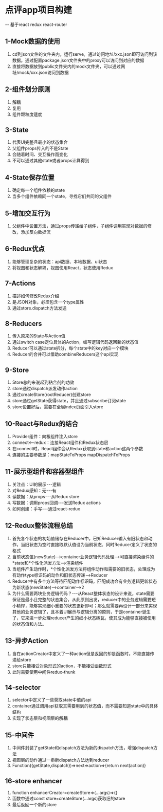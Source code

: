 # 点评app项目构建
-- 基于react redux react-router

## 1-Mock数据的使用
1. cd到json文件的文件夹内，运行serve，通过访问地址/xxx.json即可访问到该数据，通过配置package.json文件夹中的proxy可以访问到对应的数据
2. 直接将数据放到public文件夹内的mock文件夹，可以通过网址/mock/xxx.json访问到数据

## 2-组件划分原则
1. 解耦
2. 复用
3. 组件颗粒度适度

## 3-State
1. 代表UI完整且最小的状态集合
2. 父组件props传入的不是State
3. 会随着时间、交互操作而变化
4. 不可以通过其他state或者props计算得到

## 4-State保存位置
1. 确定每一个组件依赖的state
2. 当多个组件依赖同一个state，寻找它们共同的父组件

## 5-增加交互行为
1. 父组件中设置方法，通过props传递给子组件，子组件调用实现对数据的修改，添加反向数据流

## 6-Redux优点
1. 能够管理复杂的状态：api数据、本地数据、ui状态
2. 将视图和状态解耦，视图使用React，状态使用Redux

## 7-Actions
1. 描述如何修改Redux介绍
2. 是JSON对象，必须包含一个type属性
3. 通过store.dispatch方法发送

## 8-Reducers
1. 传入原来的State与Action值
2. 通过switch case定位具体的Action，编写逻辑代码返回新的状态值
3. Reducer可以通过state拆分，每个state中的key对应一个模块
4. Reducer的合并可以借助combineReducers这个api实现

## 9-Store
1. Store总的来说起到粘合剂的功效
2. store通过dispatch派发动作action
3. 通过createStore(rootReducer)创建store
4. store通过getState获得state，并且通过subscribe订阅state
5. store设置好后，需要在全局index页面引入store

## 10-React与Redux的结合
1. Provider组件：向根组件注入store
2. connect<--redux：连接React组件和Redux状态层
3. 在connect时，React组件会从Redux获取到state和action这两个参数
4. 连接的主要参数是：mapStateToProps mapDispatchToProps

## 11-展示型组件和容器型组件
1. 关注点：UI的展示---逻辑
2. 对Redux感知：无---有
3. 读数据：从props---从Redux store
4. 写数据：调用props回调---发送Redux actions
5. 如何创建：手写---通过react-redux

## 12-Redux整体流程总结
1. 首先各个状态的初始值储存在Reducer中，已知Reducer输入有旧状态和动作，当旧状态为空时直接取默认值设为当前状态，同时Reducer定义了状态的格式
2. 当前状态值(newState)-->container业务逻辑代码处理-->可直接渲染组件的\*state和\*个性化派发方法-->渲染组件
3. 当组件产生动作时，\*个性化派发方法将组件动作和需要的旧状态，处理成为有动作type标识码的动作和旧状态传递-->Reducer
4. Reducer中有多个方法等待匹配动作标识码，匹配成功会有业务逻辑更新状态为新状态(newState)-->container-->2
5. 为什么需要两块业务逻辑代码？---从React整体状态的设计来说，state需要保证是最小且完整的状态集合，从此原则出发，reducer中的业务逻辑需要短小精悍，能够实现细小重要的状态更新即可；那么就需要再设计一部分来实现其他的业务逻辑了，且本着UI展示与逻辑分离的原则，于是container诞生了，它来进一步处理reducer产生的细小状态砖瓦，使其成为能够直接被使用的状态值和方法。

## 13-异步Action
1. 当在actionCreator中定义了一种action但是返回的却是函数时，不能直接传递给store
2. store只能接受对象形式的action，不能接受函数形式
3. 此时需要使用中间件redux-thunk

## 14-selector
1. selector中定义了一些获取state中值的api
2. container通过调用api获取其需要用到的状态值，而不需要知道state中的具体结构
3. 实现了状态层和视图层的解耦

## 15-中间件
1. 中间件封装了getState和dispatch方法为新的dispatch方法，增强dispatch方法
2. 视图层的动作通过一串新dispatch方法达到reducer
3. Function({getState,dispatch})=>next=>action=>{return next(action)}

## 16-store enhancer
1. function enhancerCreator=createStore=>(...args)=>{}
2. 函数中通过const store=createStore(...args)获取旧的store
3. 最后返回一个新的store